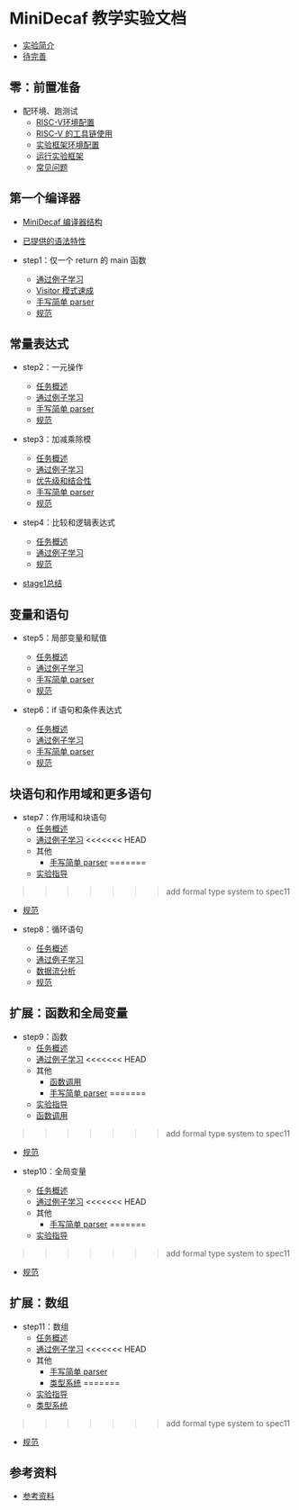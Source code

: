 # MiniDecaf 教学实验文档
* [实验简介](README.md)
* [待完善](docs/step0/todo.md)

## 零：前置准备
* 配环境、跑测试
  * [RISC-V环境配置](docs/step0/riscv_env.md)
  * [RISC-V 的工具链使用](docs/step0/riscv.md)
  * [实验框架环境配置](docs/step0/env.md)
  * [运行实验框架](docs/step0/testing.md)
  * [常见问题](docs/step0/faq.md)

## 第一个编译器

* [MiniDecaf 编译器结构](docs/step1/arch.md)
* [已提供的语法特性](docs/step1/provided.md)

* step1：仅一个 return 的 main 函数
  * [通过例子学习](docs/step1/example.md)
  * [Visitor 模式速成](docs/step1/visitor.md)
  * [手写简单 parser](docs/step1/manual-parser.md)
  * [规范](docs/step1/spec.md)

## 常量表达式
* step2：一元操作
  * [任务概述](docs/step2/intro.md)
  * [通过例子学习](docs/step2/example.md)
  * [手写简单 parser](docs/step2/manual-parser.md)
  * [规范](docs/step2/spec.md)

* step3：加减乘除模
  * [任务概述](docs/step3/intro.md)
  * [通过例子学习](docs/step3/example.md)
  * [优先级和结合性](docs/step3/precedence.md)
  * [手写简单 parser](docs/step3/manual-parser.md)
  * [规范](docs/step3/spec.md)

* step4：比较和逻辑表达式
  * [任务概述](docs/step4/intro.md)
  * [通过例子学习](docs/step4/example.md)
  * [规范](docs/step4/spec.md)
* [stage1总结](docs/step4/stage1.md)

## 变量和语句
* step5：局部变量和赋值
  * [任务概述](docs/step5/intro.md)
  * [通过例子学习](docs/step5/example.md)
  * [手写简单 parser](docs/step5/manual-parser.md)
  * [规范](docs/step5/spec.md)

* step6：if 语句和条件表达式
  * [任务概述](docs/step6/intro.md)
  * [通过例子学习](docs/step6/example.md)
  * [手写简单 parser](docs/step6/manual-parser.md)
  * [规范](docs/step6/spec.md)

## 块语句和作用域和更多语句
* step7：作用域和块语句
  * [任务概述](docs/step7/intro.md)
  * [通过例子学习](docs/step7/example.md)
<<<<<<< HEAD
  * 其他
    * [手写简单 parser](docs/step7/manual-parser.md)
=======
  * [实验指导](docs/step7/guide.md)
>>>>>>> add formal type system to spec11
  * [规范](docs/step7/spec.md)

* step8：循环语句
  * [任务概述](docs/step8/intro.md)
  * [通过例子学习](docs/step8/example.md)
  * [数据流分析](docs/step8/dataflow.md)
  * [规范](docs/step8/spec.md)

## 扩展：函数和全局变量
* step9：函数
  * [任务概述](docs/step9/intro.md)
  * [通过例子学习](docs/step9/example.md)
<<<<<<< HEAD
  * 其他
    * [函数调用](docs/step9/calling.md)
    * [手写简单 parser](docs/step9/manual-parser.md)
=======
  * [实验指导](docs/step9/guide.md)
  * [函数调用](docs/step9/calling.md)
>>>>>>> add formal type system to spec11
  * [规范](docs/step9/spec.md)

* step10：全局变量
  * [任务概述](docs/step10/intro.md)
  * [通过例子学习](docs/step10/example.md)
<<<<<<< HEAD
  * 其他
    * [手写简单 parser](docs/step10/manual-parser.md)
=======
  * [实验指导](docs/step10/guide.md)
>>>>>>> add formal type system to spec11
  * [规范](docs/step10/spec.md)

## 扩展：数组
* step11：数组
  * [任务概述](docs/step11/intro.md)
  * [通过例子学习](docs/step11/example.md)
<<<<<<< HEAD
  * 其他
    * [手写简单 parser](docs/step11/manual-parser.md)
    * [类型系统](docs/step11/typesystem.md)
=======
  * [实验指导](docs/step11/guide.md)
  * [类型系统](docs/step11/typesystem.md)
>>>>>>> add formal type system to spec11
  * [规范](docs/step11/spec.md)

## 参考资料
* [参考资料](REFERENCE.md)
